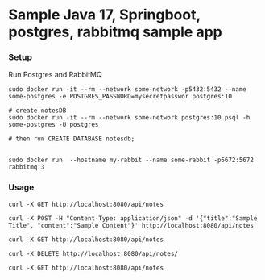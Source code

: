 # Sample Java 17, Springboot, postgres, rabbitmq sample app

### Setup
Run Postgres and RabbitMQ
```shell
sudo docker run -it --rm --network some-network -p5432:5432 --name some-postgres -e POSTGRES_PASSWORD=mysecretpasswor postgres:10

# create notesDB
sudo docker run -it --rm --network some-network postgres:10 psql -h some-postgres -U postgres 

# then run CREATE DATABASE notesdb;


sudo docker run  --hostname my-rabbit --name some-rabbit -p5672:5672 rabbitmq:3 
```

### Usage

```shell
curl -X GET http://localhost:8080/api/notes

curl -X POST -H "Content-Type: application/json" -d '{"title":"Sample Title", "content":"Sample Content"}' http://localhost:8080/api/notes

curl -X GET http://localhost:8080/api/notes

curl -X DELETE http://localhost:8080/api/notes/
 
curl -X GET http://localhost:8080/api/notes
 
```